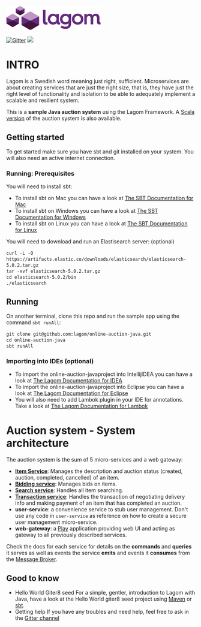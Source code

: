 [<img src="docs/logo.png" alt="Lagom" width="50%">](https://github.com/lagom/lagom)

[![Gitter](https://img.shields.io/gitter/room/gitterHQ/gitter.svg)](https://gitter.im/lagom/lagom?utm_source=badge&utm_medium=badge&utm_campaign=pr-badge&utm_content=badge) [<img src="https://img.shields.io/travis/lagom/lagom.svg"/>](https://travis-ci.org/lagom/lagom)

# INTRO

Lagom is a Swedish word meaning just right, sufficient. Microservices are about creating services that are just the right size, that is, they have just the right level of functionality and isolation to be able to adequately implement a scalable and resilient system.

This is a **sample Java auction system** using the Lagom Framework. A [Scala version](https://github.com/lagom/online-auction-scala) of the auction system is also available.

## Getting started

To get started make sure you have sbt and git installed on your system. You will also need an active internet connection.

### Running: Prerequisites

You will need to install sbt:

* To install sbt on Mac you can have a look at [The SBT Documentation for Mac](http://www.scala-sbt.org/0.13/docs/Installing-sbt-on-Mac.html)
* To install sbt on Windows you can have a look at [The SBT Documentation for Windows](http://www.scala-sbt.org/0.13/docs/Installing-sbt-on-Windows.html)
* To install sbt on Linux you can have a look at [The SBT Documentation for Linux](http://www.scala-sbt.org/0.13/docs/Installing-sbt-on-Linux.html)

You will need to download and run an Elastisearch server: (optional)

```
curl -L -O https://artifacts.elastic.co/downloads/elasticsearch/elasticsearch-5.0.2.tar.gz
tar -xvf elasticsearch-5.0.2.tar.gz
cd elasticsearch-5.0.2/bin
./elasticsearch
```

## Running

On another terminal, clone this repo and run the sample app using the command `sbt runAll`:

```
git clone git@github.com:lagom/online-auction-java.git
cd online-auction-java
sbt runAll
```
### Importing into IDEs (optional)

* To import the online-auction-javaproject into IntellijIDEA you can have a look at [The Lagom Documentation for IDEA](http://www.lagomframework.com/documentation/1.3.x/java/IntellijSbtJava.html)
* To import the online-auction-javaproject into Eclipse you can have a look at [The Lagom Documentation for Eclipse](http://www.lagomframework.com/documentation/1.3.x/java/EclipseSbt.html)
* You will also need to add Lambok plugin in your IDE for annotations. Take a look at [The Lagom Documentation for Lambok](http://www.lagomframework.com/documentation/1.3.x/java/Immutable.html#Lombok)

# Auction system - System architecture

The auction system is the sum of 5 micro-services and a web gateway:

* **[Item Service](docs/item-service.md)**: Manages the description and auction status (created, auction, completed, cancelled) of an item.
* **[Bidding service](docs/bidding-service.md)**: Manages bids on items.
* **[Search service](docs/search-service.md)**: Handles all item searching.
* **[Transaction service](docs/transaction-service.md)**: Handles the transaction of negotiating delivery info and making payment of an item that has completed an auction.
* **user-service**: a convenience service to stub user management. Don't use any code in `user-service` as reference on how to create a secure user management micro-service.
* **web-gateway**: a [Play](https://www.playframework.com/) application providing web UI and acting as gateway to all previously described services.

Check the docs for each service for details on the **commands** and **queries** it serves as well as events the service **emits** and events it **consumes** from the [Message Broker](http://www.lagomframework.com/documentation/1.3.x/java/MessageBroker.html#Message-Broker-Support).

## Good to know

- Hello World Giter8 seed
For a simple, gentler, introduction to Lagom with Java, have a look at the Hello World giter8 seed project using [Maven](http://www.lagomframework.com/documentation/1.3.x/java/GettingStartedMaven.html) or [sbt](http://www.lagomframework.com/documentation/1.3.x/java/GettingStartedSbt.html).
- Getting help
If you have any troubles and need help, feel free to ask in the [Gitter channel](https://gitter.im/lagom/lagom)
